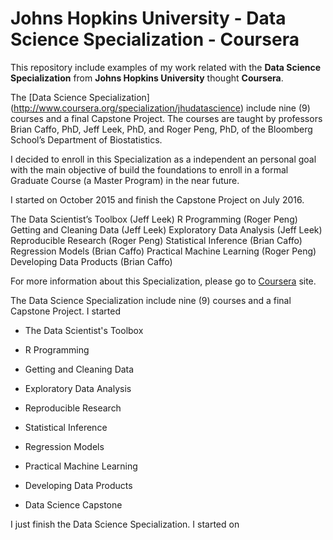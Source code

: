 # Johns Hopkins University - Data Science Specialization - Coursera
This repository include examples of my work related with the **Data Science Specialization** from **Johns Hopkins University** thought **Coursera**. 

The [Data Science Specialization] (http://www.coursera.org/specialization/jhudatascience) include nine (9) courses and a final Capstone Project. The courses are taught by professors Brian Caffo, PhD, Jeff Leek, PhD, and Roger Peng, PhD, of the Bloomberg School’s Department of Biostatistics. 

I decided to enroll in this Specialization as a independent an personal goal with the main objective of build the foundations to enroll in a formal Graduate Course (a Master Program) in the near future.

I started on October 2015 and finish the Capstone Project on July 2016.    



The Data Scientist’s Toolbox (Jeff Leek)
R Programming (Roger Peng)
Getting and Cleaning Data (Jeff Leek)
Exploratory Data Analysis (Jeff Leek)
Reproducible Research (Roger Peng)
Statistical Inference (Brian Caffo)
Regression Models (Brian Caffo)
Practical Machine Learning (Roger Peng)
Developing Data Products (Brian Caffo)


For more information about this Specialization, please go to [Coursera](http://www.coursera.org/specializations/jhu-data-science) site.

The Data Science Specialization include nine (9) courses and a final Capstone Project. I started 

* The Data Scientist's Toolbox

* R Programming

* Getting and Cleaning Data

* Exploratory Data Analysis

* Reproducible Research

* Statistical Inference

* Regression Models

* Practical Machine Learning

* Developing Data Products

* Data Science Capstone



I just finish the Data Science Specialization. I started on  
